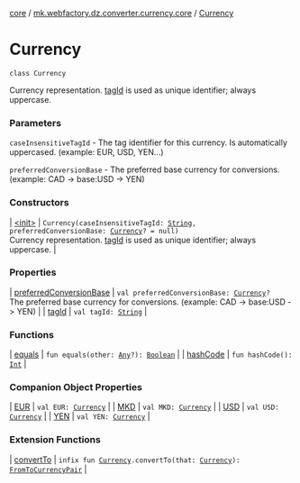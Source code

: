 [core](../../index.md) / [mk.webfactory.dz.converter.currency.core](../index.md) / [Currency](./index.md)

# Currency

`class Currency`

Currency representation. [tagId](tag-id.md) is used as unique identifier; always uppercase.

### Parameters

`caseInsensitiveTagId` - The tag identifier for this currency. Is automatically uppercased. (example: EUR, USD, YEN...)

`preferredConversionBase` - The preferred base currency for conversions. (example: CAD -&gt; base:USD -&gt; YEN)

### Constructors

| [&lt;init&gt;](-init-.md) | `Currency(caseInsensitiveTagId: `[`String`](https://kotlinlang.org/api/latest/jvm/stdlib/kotlin/-string/index.html)`, preferredConversionBase: `[`Currency`](./index.md)`? = null)`<br>Currency representation. [tagId](tag-id.md) is used as unique identifier; always uppercase. |

### Properties

| [preferredConversionBase](preferred-conversion-base.md) | `val preferredConversionBase: `[`Currency`](./index.md)`?`<br>The preferred base currency for conversions. (example: CAD -&gt; base:USD -&gt; YEN) |
| [tagId](tag-id.md) | `val tagId: `[`String`](https://kotlinlang.org/api/latest/jvm/stdlib/kotlin/-string/index.html) |

### Functions

| [equals](equals.md) | `fun equals(other: `[`Any`](https://kotlinlang.org/api/latest/jvm/stdlib/kotlin/-any/index.html)`?): `[`Boolean`](https://kotlinlang.org/api/latest/jvm/stdlib/kotlin/-boolean/index.html) |
| [hashCode](hash-code.md) | `fun hashCode(): `[`Int`](https://kotlinlang.org/api/latest/jvm/stdlib/kotlin/-int/index.html) |

### Companion Object Properties

| [EUR](-e-u-r.md) | `val EUR: `[`Currency`](./index.md) |
| [MKD](-m-k-d.md) | `val MKD: `[`Currency`](./index.md) |
| [USD](-u-s-d.md) | `val USD: `[`Currency`](./index.md) |
| [YEN](-y-e-n.md) | `val YEN: `[`Currency`](./index.md) |

### Extension Functions

| [convertTo](../convert-to.md) | `infix fun `[`Currency`](./index.md)`.convertTo(that: `[`Currency`](./index.md)`): `[`FromToCurrencyPair`](../-from-to-currency-pair/index.md) |


